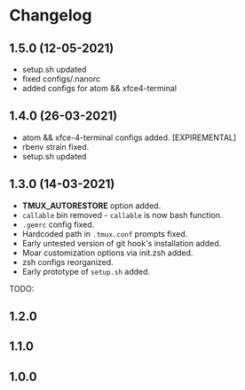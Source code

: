 # Changelog

## 1.5.0 (12-05-2021)
- setup.sh updated
- fixed configs/.nanorc
- added configs for atom && xfce4-terminal

## 1.4.0 (26-03-2021)
- atom && xfce-4-terminal configs added. [EXPIREMENTAL]
- rbenv strain fixed.
- setup.sh updated

## 1.3.0 (14-03-2021)
- __TMUX_AUTORESTORE__ option added.
- `callable` bin removed - `callable` is now bash function.
- `.gemrc` config fixed.
- Hardcoded path in `.tmux.conf` prompts fixed.
- Early untested version of git hook's installation added.
- Moar customization options via init.zsh added.
- zsh configs reorganized.
- Early prototype of `setup.sh` added.

TODO:
## 1.2.0
## 1.1.0
## 1.0.0
